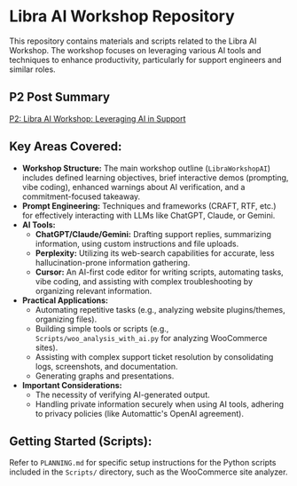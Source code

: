 # Libra AI Workshop Repository

This repository contains materials and scripts related to the Libra AI Workshop. The workshop focuses on leveraging various AI tools and techniques to enhance productivity, particularly for support engineers and similar roles.

## P2 Post Summary

[P2: Libra AI Workshop: Leveraging AI in Support](https://librateamp2.wordpress.com/?p=11478)

## Key Areas Covered:

*   **Workshop Structure:** The main workshop outline (`LibraWorkshopAI`) includes defined learning objectives, brief interactive demos (prompting, vibe coding), enhanced warnings about AI verification, and a commitment-focused takeaway.
*   **Prompt Engineering:** Techniques and frameworks (CRAFT, RTF, etc.) for effectively interacting with LLMs like ChatGPT, Claude, or Gemini.
*   **AI Tools:**
    *   **ChatGPT/Claude/Gemini:** Drafting support replies, summarizing information, using custom instructions and file uploads.
    *   **Perplexity:** Utilizing its web-search capabilities for accurate, less hallucination-prone information gathering.
    *   **Cursor:** An AI-first code editor for writing scripts, automating tasks, vibe coding, and assisting with complex troubleshooting by organizing relevant information.
*   **Practical Applications:**
    *   Automating repetitive tasks (e.g., analyzing website plugins/themes, organizing files).
    *   Building simple tools or scripts (e.g., `Scripts/woo_analysis_with_ai.py` for analyzing WooCommerce sites).
    *   Assisting with complex support ticket resolution by consolidating logs, screenshots, and documentation.
    *   Generating graphs and presentations.
*   **Important Considerations:**
    *   The necessity of verifying AI-generated output.
    *   Handling private information securely when using AI tools, adhering to privacy policies (like Automattic's OpenAI agreement).

## Getting Started (Scripts):

Refer to `PLANNING.md` for specific setup instructions for the Python scripts included in the `Scripts/` directory, such as the WooCommerce site analyzer.